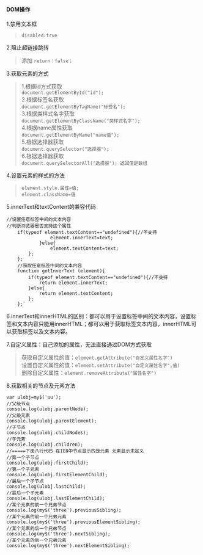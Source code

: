 #### DOM操作
1.禁用文本框
> `disabled:true`


2.阻止超链接跳转
> 添加 `return：false；`

3.获取元素的方式

>1.根据id方式获取<br/>
> `document.getElementById("id");`<br/>
> 2.根据标签名获取<br/>
> `document.getElementByTagName("标签名");`<br/>
> 3.根据类样式名字获取<br/>
> `document.getElementByClassName("类样式名字");`<br/>
> 4.根据name属性获取<br/>
> `document.getElementByName("name值");`<br/>
> 5.根据选择器获取<br/>
> `document.querySelector("选择器");`<br/>
> 6.根据选择器获取<br/>
> `document.querySelectorAll("选择器"); 返回值是数组`<br/>

4.设置元素的样式的方法
> `element.style.属性=值;`<br/>
> `element.className=值`

5.innerText和textContent的兼容代码

	//设置任意标签中间的文本内容
	//判断浏览器是否支持这个属性
		if(typeof element.textContent=="undefined"){//不支持
					element.innerText=text;
				}else{
					element.textContent=text;
			};
		};
		//获取任意标签中间的文本内容
		function getInnerText (element){
			if(typeof element.textContent=="undefined"){//不支持
				return element.innerText;
			}else{
				return element.textContent;
			};
		};`
		
6.innerText和innerHTML的区别：都可以用于设置标签中间的文本内容，设置标签和文本内容只能用innerHTML；都可以用于获取标签文本内容，innerHTML可以获取标签以及文本内容。


7.自定义属性：自己添加的属性，无法直接通过DOM方式获取
> 获取自定义属性的值：`element.getAttribute("自定义属性名字")`<br/>
> 设置自定义属性的值：`element.setAttribute("自定义属性名字",值)`<br/>
> 删除自定义属性：`element.removeAttribute("属性名字")`

8.获取相关的节点及元素方法

``` <script>
var ulobj=my$('uu');
//父级节点
console.log(ulobj.parentNode);
//父级元素
console.log(ulobj.parentElement);
//子节点
console.log(ulobj.childNodes);
//子元素
console.log(ulobj.children);
//=====下面八行代码 在IE8中节点显示的是元素 元素显示未定义
//第一个子节点
console.log(ulobj.firstChild);
//第一个子元素
console.log(ulobj.firstElementChild);
//最后一个子节点
console.log(ulobj.lastChild);
//最后一个子元素
console.log(ulobj.lastElementChild);
//某个元素的前一个兄弟节点
console.log(my$('three').previousSibling);
//某个元素的前一个兄弟元素
console.log(my$('three').previousElementSibling);
//某个元素的后一个兄弟节点
console.log(my$('three').nextSibling);
//某个元素的后一个兄弟元素
console.log(my$('three').nextElementSibling);
```

   
